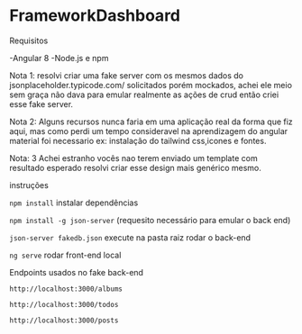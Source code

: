 # FrameworkDashboard

Requisitos  

-Angular 8
-Node.js e npm 


Nota 1: resolvi criar uma fake server com os mesmos dados do jsonplaceholder.typicode.com/ solicitados porém mockados, achei ele meio sem graça não dava para emular realmente as ações de crud então criei esse fake server.

Nota 2: Alguns recursos nunca faria em uma aplicação real da forma que fiz aqui, mas como perdi um tempo consideravel na aprendizagem do angular material foi necessario ex: instalação do tailwind css,icones e fontes. 

Nota: 3 Achei estranho vocês nao terem enviado um template com resultado esperado resolvi criar esse design mais genérico mesmo. 

instruções 

`npm install` instalar dependências  

`npm install -g json-server` (requesito necessário para emular o back end)

`json-server fakedb.json` execute na pasta raiz rodar o back-end 

`ng serve` rodar front-end local 

Endpoints usados no fake back-end 

`http://localhost:3000/albums`

`http://localhost:3000/todos`

`http://localhost:3000/posts`
